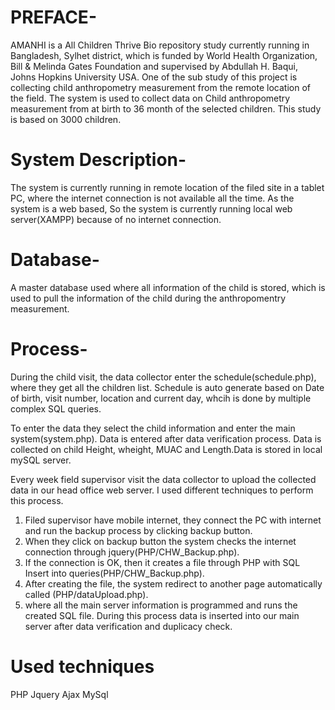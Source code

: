 # PREFACE-
AMANHI is a All Children Thrive Bio repository study currently running in Bangladesh, Sylhet district, which is funded by World Health Organization, Bill & Melinda Gates Foundation and supervised by Abdullah H. Baqui, Johns Hopkins University USA. One of the sub study of this project is collecting child anthropometry measurement from the remote location of the field. 
The system is used to collect data on Child anthropometry measurement from at birth to 36 month of the selected children. This study is based on 3000 children.

# System Description-
The system is currently running in remote location of the filed site in a tablet PC, where the internet connection is not available all the time. As the system is a web based, So the system is currently running local web server(XAMPP) because of no internet connection.  

# Database-
A master database used where all information of the child is stored, which is used to pull the information of the child during the anthropomentry measurement.

# Process-
During the child visit, the data collector enter the schedule(schedule.php), where they get all the children list. Schedule is auto generate based on Date of birth, visit number, location and current day, whcih is done by multiple complex SQL queries.

To enter the data they select the child information and enter the main system(system.php). Data is entered after data verification process. Data is collected on child Height, wheight, MUAC and Length.Data is stored in local mySQL server. 

Every week field supervisor visit the data collector to upload the collected data in our head office web server. I used different techniques to perform this process.
1. Filed supervisor have mobile internet, they connect the PC with internet and run the backup process by clicking backup button. 
2. When they click on backup button the system checks the internet connection through jquery(PHP/CHW_Backup.php).
3. If the connection is OK, then it creates a file through PHP with SQL Insert into queries(PHP/CHW_Backup.php).
4. After creating the file, the system redirect to another page automatically called (PHP/dataUpload.php).
5. where all the main server information is programmed and runs the created SQL file. During this process data is inserted into our main server after data verification and duplicacy check.

# Used techniques
PHP
Jquery
Ajax
MySql
